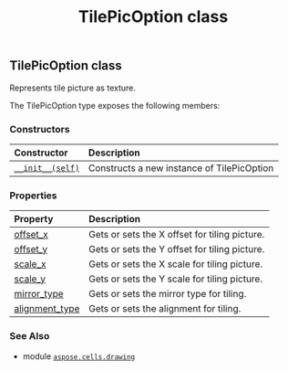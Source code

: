﻿---
title: TilePicOption class
second_title: Aspose.Cells for Python via .NET API References
description: 
type: docs
weight: 710
url: /aspose.cells.drawing/tilepicoption/
is_root: false
---

## TilePicOption class

Represents tile picture as texture.



The TilePicOption type exposes the following members:

### Constructors
| Constructor | Description |
| :- | :- |
| [`__init__(self)`](/cells/python-net/aspose.cells.drawing/tilepicoption/__init__/#) | Constructs a new instance of TilePicOption |


### Properties
| Property | Description |
| :- | :- |
| [offset_x](/cells/python-net/aspose.cells.drawing/tilepicoption/offset_x) | Gets or sets the X offset for tiling picture. |
| [offset_y](/cells/python-net/aspose.cells.drawing/tilepicoption/offset_y) | Gets or sets the Y offset for tiling picture. |
| [scale_x](/cells/python-net/aspose.cells.drawing/tilepicoption/scale_x) | Gets or sets the X scale for tiling picture. |
| [scale_y](/cells/python-net/aspose.cells.drawing/tilepicoption/scale_y) | Gets or sets the Y scale for tiling picture. |
| [mirror_type](/cells/python-net/aspose.cells.drawing/tilepicoption/mirror_type) | Gets or sets the mirror type for tiling. |
| [alignment_type](/cells/python-net/aspose.cells.drawing/tilepicoption/alignment_type) | Gets or sets the alignment for tiling. |



### See Also
* module [`aspose.cells.drawing`](..)
